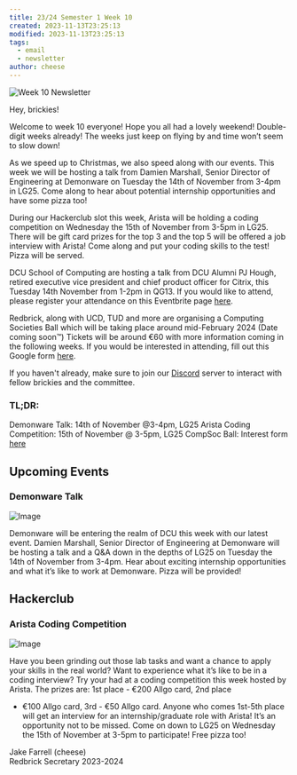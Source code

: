 ```yaml
---
title: 23/24 Semester 1 Week 10 
created: 2023-11-13T23:25:13
modified: 2023-11-13T23:25:13
tags:
  - email
  - newsletter
author: cheese
---
```


![Week 10 Newsletter](https://cdn.discordapp.com/attachments/523562314344038411/1173708185010454639/gaming-gamer.gif?ex=6564efed&is=65527aed&hm=d51c5f6cc2630519bf2c6dea9ca9d35a50ec3acab8dee17ed71c65885e2e4e4a&)


Hey, brickies!

Welcome to week 10 everyone! Hope you all had a lovely weekend! 
Double-digit weeks already! The weeks just keep on flying by and time 
won’t seem to slow down!

As we speed up to Christmas, we also speed along with our events. This 
week we will be hosting a talk from Damien Marshall, Senior Director of 
Engineering at Demonware on Tuesday the 14th of November from 3-4pm in 
LG25. Come along to hear about potential internship opportunities and 
have some pizza too!

During our Hackerclub slot this week, Arista will be holding a coding 
competition on Wednesday the 15th of November from 3-5pm in LG25. There 
will be gift card prizes for the top 3 and the top 5 will be offered a 
job interview with Arista! Come along and put your coding skills to the 
test! Pizza will be served.

DCU School of Computing are hosting a talk from DCU Alumni PJ Hough, 
retired executive vice president and chief product officer for Citrix, 
this Tuesday 14th November from 1-2pm in QG13. If you would like to 
attend, please register your attendance on this Eventbrite page [here](https://www.eventbrite.ie/e/soc-alumni-guest-speaker-pj-hough-former-chief-…).

Redbrick, along with UCD, TUD and more are organising a Computing 
Societies Ball which will be taking place around mid-February 2024 (Date 
coming soon™) Tickets will be around €60 with more information coming in 
the following weeks. If you would be interested in attending, fill out 
this Google form [here](https://forms.gle/hPgANpJ4iKcWv2B19).

If you haven't already, make sure to join our [Discord](https://discord.gg/redbrickdcu) server to interact with fellow brickies 
and the committee.

### TL;DR:

Demonware Talk: 14th of November @3-4pm, LG25
Arista Coding Competition: 15th of November @ 3-5pm, LG25
CompSoc Ball: Interest form [here](https://forms.gle/hPgANpJ4iKcWv2B19)


## Upcoming Events


### Demonware Talk
![Image](https://cdn.discordapp.com/attachments/897234572608159774/1173701345761566831/Ever_wondered_what_its_like_working_behind.png?ex=6564e98f&is=6552748f&hm=13c756aba4ffc9c3f790a75e44ac239cbdcac4074cd18b4e01864b1752b41044&)


Demonware will be entering the realm of DCU this week with our latest 
event. Damien Marshall, Senior Director of Engineering at Demonware will 
be hosting a talk and a Q&A down in the depths of LG25 on Tuesday the 
14th of November from 3-4pm. Hear about exciting internship 
opportunities and what it’s like to work at Demonware. Pizza will be 
provided!




## Hackerclub





### Arista Coding Competition
![Image](https://cdn.discordapp.com/attachments/897234572608159774/1173384444338524230/shitmichaelsainteffingmichael.png?ex=6563c26b&is=65514d6b&hm=a96f1e52a8e7988403ffb0fc73ad6d56b59ea33032ae05f536c6c3dad1b836c5&)


Have you been grinding out those lab tasks and want a chance to apply 
your skills in the real world? Want to experience what it’s like to be 
in a coding interview? Try your had at a coding competition this week 
hosted by Arista. The prizes are: 1st place - €200 Allgo card, 2nd place 
- €100 Allgo card, 3rd - €50 Allgo card.
Anyone who comes 1st-5th place will get an interview for an 
internship/graduate role with Arista! It’s an opportunity not to be 
missed. Come on down to LG25 on Wednesday the 15th of November at 3-5pm 
to participate! Free pizza too!





Jake Farrell (cheese)\
Redbrick Secretary 2023-2024

